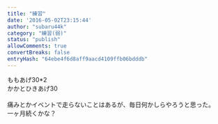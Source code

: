 ```yaml
---
title: "練習"
date: '2016-05-02T23:15:44'
author: "subaru44k"
category: "練習(弱)"
status: "publish"
allowComments: true
convertBreaks: false
entryHash: "64ebe4f6d8aff9aacd4109ffb06bdddb"
---
```

ももあげ30*2<br>
かかとひきあげ30<br>
<br>
痛みとかイベントで走らないことはあるが、毎日何かしらやろうと思った。<br>
一ヶ月続くかな？
